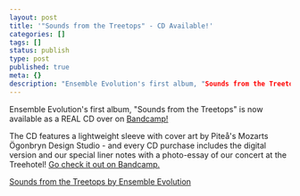 ```yaml
---
layout: post
title: '"Sounds from the Treetops" - CD Available!'
categories: []
tags: []
status: publish
type: post
published: true
meta: {}
description: "Ensemble Evolution's first album, "Sounds from the Treetops" is now available as a REAL CD over on Bandcamp! The CD features a lightweight sleeve with"
---
```


Ensemble Evolution's first album, "Sounds from the Treetops" is now available as a REAL CD over on [Bandcamp!](http://ensembleevolution.bandcamp.com/album/sounds-from-the-treetops)

The CD features a lightweight sleeve with cover art by Piteå's Mozarts Ögonbryn Design Studio - and every CD purchase includes the digital version and our special liner notes with a photo-essay of our concert at the Treehotel! [Go check it out on Bandcamp.](http://ensembleevolution.bandcamp.com/album/sounds-from-the-treetops) 
   
[Sounds from the Treetops by Ensemble Evolution](http://ensembleevolution.bandcamp.com/album/sounds-from-the-treetops)
